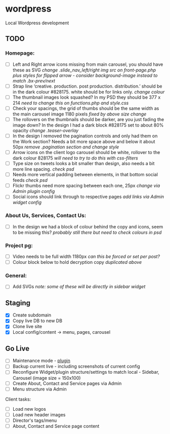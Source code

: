 wordpress
=========

Local Wordpress development

## TODO

### Homepage:
- [ ] Left and Right arrow icons missing from main carousel, you should have these as SVG *change .slide_nav_left/right img src on front-page.php plus styles for flipped arrow - consider background-image instead to match .bx-prev/next*
- [ ] Strap line ‘creative. production. post production. distribution.’ should be in the dark colour #828175. white should be for links only. *change colour*
- [ ] The thumbnail images look squashed? In my PSD they should be 377 x 214 *need to change this on functions.php and style.css*
- [ ] Check your spacings, the grid of thumbs should be the same width as the main carousel image 1180 pixels *fixed by above size change*
- [ ] The rollovers on the thumbnails should be darker, are you just fading the image down? In the design I had a dark block #828175 set to about 80% opacity *change .teaser-overlay*
- [ ] In the design I removed the pagination controls and only had them on the Work section? Needs a bit more space above and below it about 50px *remove .pagination section and change style*
- [ ] Arrow icons on the client logo carousel should be white, rollover to the dark colour 828175 *will need to try to do this with css-filters*
- [ ] Type size on tweets looks a bit smaller than design, also needs a bit more line spacing. *check psd*
- [ ] Needs more vertical padding between elements, in that bottom social feeds *check psd*
- [ ] Flickr thumbs need more spacing between each one, 25px *change via Admin plugin config*
- [ ] Social icons should link through to respective pages *add links via Admin widget config*

### About Us, Services, Contact Us:
- [ ] In the design we had a block of colour behind the copy and icons, seem to be missing this? *probably still there but need to check colours in psd*

### Project pg:
- [ ] Video needs to be full width 1180px *can this be forced or set per post?*
- [ ] Colour block below to hold decryption copy *duplicated above*

### General:
- [ ] Add SVGs *note: some of these will be directly in sidebar widget*

## Staging

- [x] Create subdomain
- [x] Copy live DB to new DB
- [x] Clone live site
- [x] Local config/content -> menu, pages, carousel

## Go Live

- [ ] Maintenance mode - [plugin](http://wordpress.org/plugins/wp-maintenance-mode/)
- [ ] Backup current live - including screenshots of current config
- [ ] Reconfigure Widget/plugin structure/settings to match local - Sidebar, Carousel (image size = 150x100)
- [ ] Create About, Contact and Service pages via Admin
- [ ] Menu structure via Admin

Client tasks:
- [ ] Load new logos
- [ ] Load new header images
- [ ] Director's tags/menu
- [ ] About, Contact and Service page content